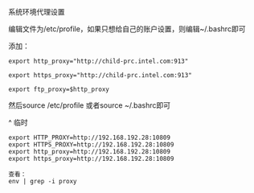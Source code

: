 系统环境代理设置

编辑文件为/etc/profile，如果只想给自己的账户设置，则编辑\~/.bashrc即可

添加：
```
export http_proxy="http://child-prc.intel.com:913"

export https_proxy="http://child-prc.intel.com:913"

export ftp_proxy=$http_proxy
```
然后source /etc/profile 或者source ~/.bashrc即可

^
临时
```
export HTTP_PROXY=http://192.168.192.28:10809
export HTTPS_PROXY=http://192.168.192.28:10809
export http_proxy=http://192.168.192.28:10809
export https_proxy=http://192.168.192.28:10809

查看：
env | grep -i proxy
```



